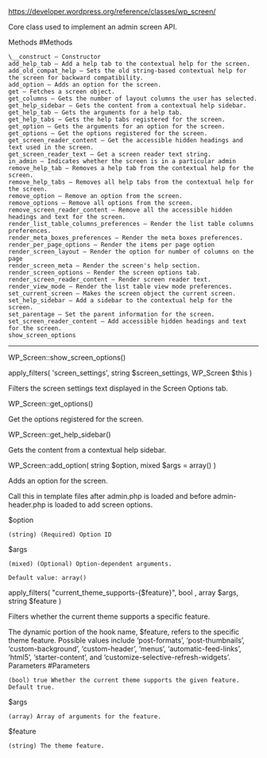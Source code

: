 https://developer.wordpress.org/reference/classes/wp_screen/

Core class used to implement an admin screen API.

Methods #Methods



    \__construct — Constructor
    add_help_tab — Add a help tab to the contextual help for the screen.
    add_old_compat_help — Sets the old string-based contextual help for the screen for backward compatibility.
    add_option — Adds an option for the screen.
    get — Fetches a screen object.
    get_columns — Gets the number of layout columns the user has selected.
    get_help_sidebar — Gets the content from a contextual help sidebar.
    get_help_tab — Gets the arguments for a help tab.
    get_help_tabs — Gets the help tabs registered for the screen.
    get_option — Gets the arguments for an option for the screen.
    get_options — Get the options registered for the screen.
    get_screen_reader_content — Get the accessible hidden headings and text used in the screen.
    get_screen_reader_text — Get a screen reader text string.
    in_admin — Indicates whether the screen is in a particular admin
    remove_help_tab — Removes a help tab from the contextual help for the screen.
    remove_help_tabs — Removes all help tabs from the contextual help for the screen.
    remove_option — Remove an option from the screen.
    remove_options — Remove all options from the screen.
    remove_screen_reader_content — Remove all the accessible hidden headings and text for the screen.
    render_list_table_columns_preferences — Render the list table columns preferences.
    render_meta_boxes_preferences — Render the meta boxes preferences.
    render_per_page_options — Render the items per page option
    render_screen_layout — Render the option for number of columns on the page
    render_screen_meta — Render the screen's help section.
    render_screen_options — Render the screen options tab.
    render_screen_reader_content — Render screen reader text.
    render_view_mode — Render the list table view mode preferences.
    set_current_screen — Makes the screen object the current screen.
    set_help_sidebar — Add a sidebar to the contextual help for the screen.
    set_parentage — Set the parent information for the screen.
    set_screen_reader_content — Add accessible hidden headings and text for the screen.
    show_screen_options



---


WP_Screen::show_screen_options()



apply_filters( 'screen_settings', string $screen_settings, WP_Screen $this )

Filters the screen settings text displayed in the Screen Options tab.



WP_Screen::get_options()

Get the options registered for the screen.




WP_Screen::get_help_sidebar()

Gets the content from a contextual help sidebar.




WP_Screen::add_option( string $option, mixed $args = array() )

Adds an option for the screen.

Call this in template files after admin.php is loaded and before admin-header.php is loaded to add screen options.


$option

    (string) (Required) Option ID
$args

    (mixed) (Optional) Option-dependent arguments.

    Default value: array()





apply_filters( "current_theme_supports-{$feature}", bool , array $args, string $feature )

Filters whether the current theme supports a specific feature.

The dynamic portion of the hook name, $feature, refers to the specific theme feature. Possible values include ‘post-formats’, ‘post-thumbnails’, ‘custom-background’, ‘custom-header’, ‘menus’, ‘automatic-feed-links’, ‘html5’, ‘starter-content’, and ‘customize-selective-refresh-widgets’.
Parameters #Parameters

    (bool) true Whether the current theme supports the given feature. Default true.
$args

    (array) Array of arguments for the feature.
$feature

    (string) The theme feature.
